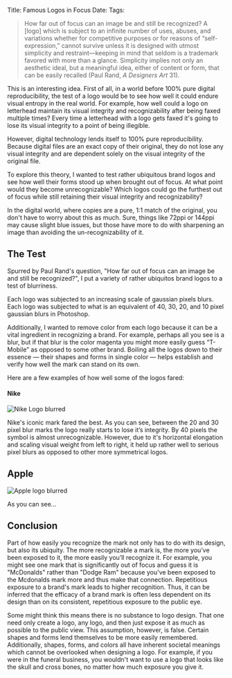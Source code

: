 Title: Famous Logos in Focus
Date:
Tags:

> How far out of focus can an image be and still be recognized? A [logo] which is subject to an infinite number of uses, abuses, and variations whether for competitive purposes or for reasons of “self-expression,” cannot survive unless it is designed with utmost simplicity and restraint—keeping in mind that seldom is a trademark favored with more than a glance. Simplicity implies not only an aesthetic ideal, but a meaningful idea, either of content or form, that can be easily recalled (Paul Rand, *A Designers Art* 31).

This is an interesting idea. First of all, in a world before 100% pure digital reproducibility, the test of a logo would be to see how well it could endure visual entropy in the real world. For example, how well could a logo on letterhead maintain its visual integrity and recognizability after being faxed multiple times? Every time a letterhead with a logo gets faxed it's going to lose its visual integrity to a point of being illegible. 

However, digital technology lends itself to 100% pure reproducibility. Because digital files are an exact copy of their original, they do not lose any visual integrity and are dependent solely on the visual integrity of the original file.

To explore this theory, I wanted to test rather ubiquitous brand logos and see how well their forms stood up when brought out of focus. At what point would they become unrecognizable? Which logos could go the furthest out of focus while still retaining their visual integrity and recognizability?

In the digital world, where copies are a pure, 1:1 match of the original, you don't have to worry about this as much. Sure, things like 72ppi or 144ppi may cause slight blue issues, but those have more to do with sharpening an image than avoiding the un-recognizability of it. 

## The Test

Spurred by Paul Rand's question, "How far out of focus can an image be and still be recognized?", I put a variety of rather ubiquitos brand logos to a test of blurriness. 

Each logo was subjected to an increasing scale of gaussian pixels blurs. Each logo was subjected to what is an equivalent of 40, 30, 20, and 10 pixel gaussian blurs in Photoshop.

Additionally, I wanted to remove color from each logo because it can be a vital ingredient in recognizing a brand. For example, perhaps all you see is a blur, but if that blur is the color magenta you might more easily guess “T-Mobile” as opposed to some other brand. Boiling all the logos down to their essence — their shapes and forms in single color — helps establish and verify how well the mark can stand on its own.

Here are a few examples of how well some of the logos fared:

#### Nike

![Nike Logo blurred](https://dl.dropboxusercontent.com/u/636000/blurred%20logos/nike.jpg)

Nike's iconic mark fared the best. As you can see, between the 20 and 30 pixel blur marks the logo really starts to lose it’s integrity. By 40 pixels the symbol is almost unrecognizable. However, due to it's horizontal elongation and scaling visual weight from left to right, it held up rather well to serious pixel blurs as opposed to other more symmetrical logos.

## Apple

![Apple logo blurred](https://dl.dropboxusercontent.com/u/636000/blurred%20logos/apple.jpg)

As you can see...

## Conclusion

Part of how easily you recognize the mark not only has to do with its design, but also its ubiquity. The more recognizable a mark is, the more you’ve been exposed to it, the more easily you’ll recognize it. For example, you might see one mark that is significantly out of focus and guess it is "McDonalds" rather than "Dodge Ram" because you've been exposed to the Mcdonalds mark more and thus make that connection. Repetitious exposure to a brand's mark leads to higher recognition. Thus, it can be inferred that the efficacy of a brand mark is often less dependent on its design than on its consistent, repetitious exposure to the public eye.

Some might think this means there is no substance to logo design. That one need only create a logo, any logo, and then just expose it as much as possible to the public view. This assumption, however, is false. Certain shapes and forms lend themselves to be more easily remembered. Additionally, shapes, forms, and colors all have inherent societal meanings which cannot be overlooked when designing a logo. For example, if you were in the funeral business, you wouldn't want to use a logo that looks like the skull and cross bones, no matter how much exposure you give it.

